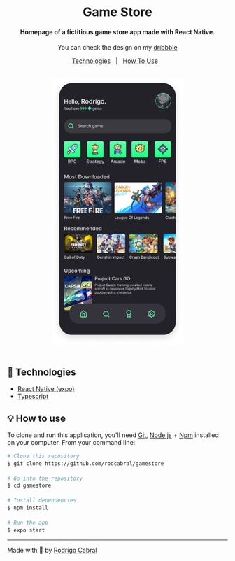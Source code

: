 <h1 align="center">Game Store</h1>

<h4 align="center">Homepage of a fictitious game store app made with React Native.</h4>

<p align="center">
  You can check the design on my <a href="https://dribbble.com/rodrigocabral">dribbble</a>
</p>
<p align="center">
  <a href="#rocket-Technologies">Technologies</a>&nbsp;&nbsp;&nbsp;|&nbsp;&nbsp;
  <a href="#bulb-how-to-use">How To Use</a>&nbsp;&nbsp;&nbsp;
</p>
<br/>
<div align="center">
  <img src="game.png" width="300px">
</div>
<br />

## :rocket: Technologies

- [React Native (expo)](https://expo.io)
- [Typescript](https://www.typescriptlang.org)

## :bulb: How to use

To clone and run this application, you'll need [Git](https://git-scm.com), [Node.js](https://nodejs.org/) + [Npm](https://www.npmjs.com) installed on your computer. From your command line:

```bash
# Clone this repository
$ git clone https://github.com/rodcabral/gamestore

# Go into the repository
$ cd gamestore

# Install dependencies
$ npm install 

# Run the app
$ expo start
```

---
Made with 💖 by [Rodrigo Cabral](https://linkedin.com/in/rodcabral)
